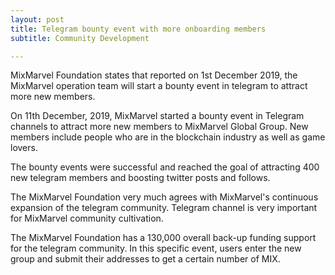 ```yaml
---
layout: post
title: Telegram bounty event with more onboarding members
subtitle: Community Development 

---
```


MixMarvel Foundation states that reported on 1st December 2019, the MixMarvel operation team will start a bounty event in telegram to attract more new members. 

On 11th December, 2019, MixMarvel started a bounty event in Telegram channels to attract more new members to MixMarvel Global Group. New members include people who are in the blockchain industry as well as game lovers. 

The bounty events were successful and reached the goal of attracting 400 new telegram members and boosting twitter posts and follows. 

The MixMarvel Foundation very much agrees with MixMarvel's continuous expansion of the telegram community. Telegram channel is very important for MixMarvel community cultivation. 

The MixMarvel Foundation has a 130,000 overall back-up funding support for the telegram community. In this specific event, users enter the new group and submit their addresses to get a certain number of MIX.

